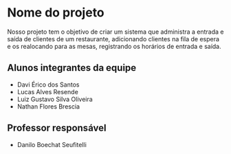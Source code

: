 # Nome do projeto
Nosso projeto tem o objetivo de criar um sistema que administra a entrada e saída de clientes de um restaurante, adicionando clientes na fila de espera e os realocando para as mesas, registrando os horários de entrada e saída.

## Alunos integrantes da equipe

* Davi Érico dos Santos
* Lucas Alves Resende
* Luiz Gustavo Silva Oliveira
* Nathan Flores Brescia

## Professor responsável 

* Danilo Boechat Seufitelli

